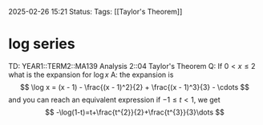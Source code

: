 2025-02-26 15:21
Status: 
Tags: [[Taylor's Theorem]]
# log series

TD: YEAR1::TERM2::MA139 Analysis 2::04 Taylor's Theorem
Q: If $0 < x \leq 2$ what is the expansion for $\log x$
A: the expansion is$$ \log x = (x - 1) - \frac{(x - 1)^2}{2} + \frac{(x - 1)^3}{3} - \cdots $$and you can reach an equivalent expression if $-1\leq t< 1$, we get $$
-\log(1-t)=t+\frac{t^{2}}{2}+\frac{t^{3}}{3}\dots
$$
<!--ID: 1740608542347-->
